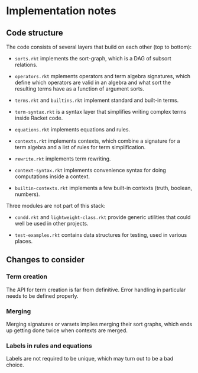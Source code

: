 # Implementation notes

## Code structure

The code consists of several layers that build on each other (top to
bottom):

 - `sorts.rkt` implements the sort-graph, which is a DAG of subsort
   relations.

 - `operators.rkt` mplements operators and term algebra signatures,
   which define which operators are valid in an algebra and what sort
   the resulting terms have as a function of argument sorts.

 - `terms.rkt` and `builtins.rkt` implement standard and built-in
   terms.

 - `term-syntax.rkt` is a syntax layer that simplifies writing complex
   terms inside Racket code.

 - `equations.rkt` implements equations and rules.

 - `contexts.rkt` implements contexts, which combine a signature for a
   term algebra and a list of rules for term simplification.
   
 - `rewrite.rkt` implements term rewriting.

 - `context-syntax.rkt` implements convenience syntax for doing computations
   inside a context.

 - `builtin-contexts.rkt` implements a few built-in contexts
   (truth, boolean, numbers).

Three modules are not part of this stack:

 - `condd.rkt` and `lightweight-class.rkt` provide generic utilities
   that could well be used in other projects.

 - `test-examples.rkt` contains data structures for testing, used in
   various places.

## Changes to consider

### Term creation

The API for term creation is far from definitive. Error handling in
particular needs to be defined properly.

### Merging

Merging signatures or varsets implies merging their sort graphs, which
ends up getting done twice when contexts are merged.

### Labels in rules and equations

Labels are not required to be unique, which may turn out to be a bad choice.
